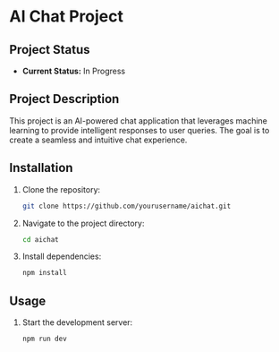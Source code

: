 # AI Chat Project

## Project Status

- **Current Status:** In Progress

## Project Description

This project is an AI-powered chat application that leverages machine learning to provide intelligent responses to user queries. The goal is to create a seamless and intuitive chat experience.


## Installation

1. Clone the repository:
    ```bash
    git clone https://github.com/yourusername/aichat.git
    ```
2. Navigate to the project directory:
    ```bash
    cd aichat
    ```
3. Install dependencies:
    ```bash
    npm install
    ```

## Usage

1. Start the development server:
    ```bash
    npm run dev
    ```



